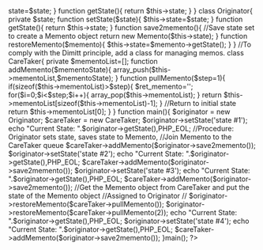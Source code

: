 <?php
class Memento{
	private $state;
	
	function __construct($state){
		$this->state=$state;
	}
	
	function getState(){
		return $this->state;
	}
}

class Originator{
	private $state;
	
	function setState($state){
		$this->state=$state;
	}
	
	function getState(){
		return $this->state;
	}
	
	function save2memento(){
		//Save state set to create a Memento object
		return new Memento($this->state);
	}
	
	function restoreMemento($memento){
		$this->state=$memento->getState();
	}
}

//To comply with the Dimitt principle, add a class for managing memos.
class CareTaker{	
	private $mementoList=[];
	
	function addMemento($mementoState){
		array_push($this->mementoList,$mementoState);
	}
	
	function pullMemento($step=1){
		if(sizeof($this->mementoList)>$step){
			$ret_memento='';
			for($i=0;$i<$step;$i++){
				array_pop($this->mementoList);
			}

			return $this->mementoList[sizeof($this->mementoList)-1];
		}

		//Return to initial state
		return $this->mementoList[0];
	}
}

function main(){

	$originator = new Originator;
	$careTaker = new CareTaker;

	$originator->setState('state #1');
	echo "Current State: ".$originator->getState(),PHP_EOL; 

	//Procedure: Originator sets state, saves state to Memento,
	//Join Memento to the CareTaker queue
	$careTaker->addMemento($originator->save2memento());														

	$originator->setState('state #2');
	echo "Current State: ".$originator->getState(),PHP_EOL; 
	$careTaker->addMemento($originator->save2memento());

	$originator->setState('state #3');
	echo "Current State: ".$originator->getState(),PHP_EOL; 
	$careTaker->addMemento($originator->save2memento());

	//Get the Memento object from CareTaker and put the state of the Memento object
	//Assigned to Originator
	// $originator->restoreMemento($careTaker->pullMemento());														
	$originator->restoreMemento($careTaker->pullMemento(2));														
	echo "Current State: ".$originator->getState(),PHP_EOL; 

	$originator->setState('state #4');
	echo "Current State: ".$originator->getState(),PHP_EOL; 
	$careTaker->addMemento($originator->save2memento());

}main();

?>
